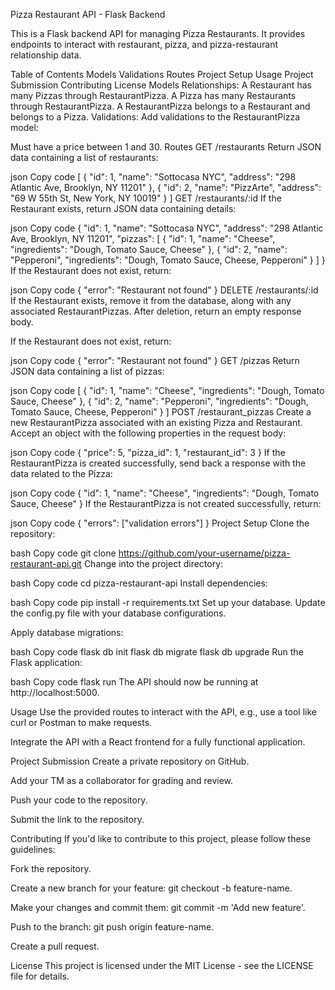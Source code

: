 
Pizza Restaurant API - Flask Backend


This is a Flask backend API for managing Pizza Restaurants. It provides endpoints to interact with restaurant, pizza, and pizza-restaurant relationship data.

Table of Contents
Models
Validations
Routes
Project Setup
Usage
Project Submission
Contributing
License
Models
Relationships:
A Restaurant has many Pizzas through RestaurantPizza.
A Pizza has many Restaurants through RestaurantPizza.
A RestaurantPizza belongs to a Restaurant and belongs to a Pizza.
Validations:
Add validations to the RestaurantPizza model:

Must have a price between 1 and 30.
Routes
GET /restaurants
Return JSON data containing a list of restaurants:

json
Copy code
[
  {
    "id": 1,
    "name": "Sottocasa NYC",
    "address": "298 Atlantic Ave, Brooklyn, NY 11201"
  },
  {
    "id": 2,
    "name": "PizzArte",
    "address": "69 W 55th St, New York, NY 10019"
  }
]
GET /restaurants/:id
If the Restaurant exists, return JSON data containing details:

json
Copy code
{
  "id": 1,
  "name": "Sottocasa NYC",
  "address": "298 Atlantic Ave, Brooklyn, NY 11201",
  "pizzas": [
    {
      "id": 1,
      "name": "Cheese",
      "ingredients": "Dough, Tomato Sauce, Cheese"
    },
    {
      "id": 2,
      "name": "Pepperoni",
      "ingredients": "Dough, Tomato Sauce, Cheese, Pepperoni"
    }
  ]
}
If the Restaurant does not exist, return:

json
Copy code
{
  "error": "Restaurant not found"
}
DELETE /restaurants/:id
If the Restaurant exists, remove it from the database, along with any associated RestaurantPizzas. After deletion, return an empty response body.

If the Restaurant does not exist, return:

json
Copy code
{
  "error": "Restaurant not found"
}
GET /pizzas
Return JSON data containing a list of pizzas:

json
Copy code
[
  {
    "id": 1,
    "name": "Cheese",
    "ingredients": "Dough, Tomato Sauce, Cheese"
  },
  {
    "id": 2,
    "name": "Pepperoni",
    "ingredients": "Dough, Tomato Sauce, Cheese, Pepperoni"
  }
]
POST /restaurant_pizzas
Create a new RestaurantPizza associated with an existing Pizza and Restaurant. Accept an object with the following properties in the request body:

json
Copy code
{
  "price": 5,
  "pizza_id": 1,
  "restaurant_id": 3
}
If the RestaurantPizza is created successfully, send back a response with the data related to the Pizza:

json
Copy code
{
  "id": 1,
  "name": "Cheese",
  "ingredients": "Dough, Tomato Sauce, Cheese"
}
If the RestaurantPizza is not created successfully, return:

json
Copy code
{
  "errors": ["validation errors"]
}
Project Setup
Clone the repository:

bash
Copy code
git clone https://github.com/your-username/pizza-restaurant-api.git
Change into the project directory:

bash
Copy code
cd pizza-restaurant-api
Install dependencies:

bash
Copy code
pip install -r requirements.txt
Set up your database. Update the config.py file with your database configurations.

Apply database migrations:

bash
Copy code
flask db init
flask db migrate
flask db upgrade
Run the Flask application:

bash
Copy code
flask run
The API should now be running at http://localhost:5000.

Usage
Use the provided routes to interact with the API, e.g., use a tool like curl or Postman to make requests.

Integrate the API with a React frontend for a fully functional application.

Project Submission
Create a private repository on GitHub.

Add your TM as a collaborator for grading and review.

Push your code to the repository.

Submit the link to the repository.

Contributing
If you'd like to contribute to this project, please follow these guidelines:

Fork the repository.

Create a new branch for your feature: git checkout -b feature-name.

Make your changes and commit them: git commit -m 'Add new feature'.

Push to the branch: git push origin feature-name.

Create a pull request.

License
This project is licensed under the MIT License - see the LICENSE file for details.